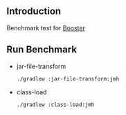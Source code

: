 ## Introduction

Benchmark test for [Booster](https://github.com/johnsonlee/booster)

## Run Benchmark

- jar-file-transform

  ```bash
  ./gradlew :jar-file-transform:jmh
  ```

- class-load

  ```bash
  ./gradlew :class-load:jmh
  ```

